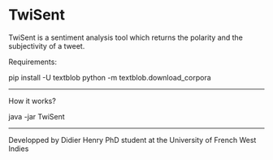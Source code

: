 # TwiSent
TwiSent is a sentiment analysis tool which returns the polarity and the subjectivity of a tweet.

Requirements:

pip install -U textblob
python -m textblob.download_corpora

--------------------------------------------------------------------------------------

How it works?

java -jar TwiSent <inputFile> <separatorInputFile> <tweetsCol> <outputFile>

--------------------------------------------------------------------------------------

Developped by Didier Henry PhD student at the University of French West Indies

